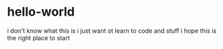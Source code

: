 # hello-world
i don't know what this is 
i just want ot learn to code and stuff i hope this is the right place to start
<help>
  
